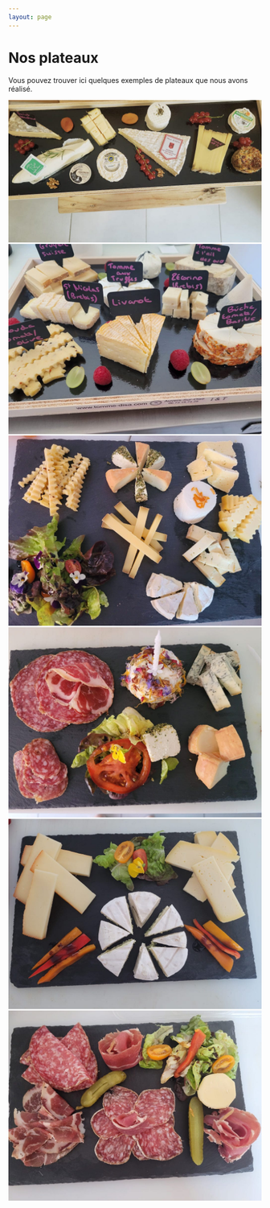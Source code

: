 ```yaml
---
layout: page
---
```


# Nos plateaux

Vous pouvez trouver ici quelques exemples de plateaux que nous avons réalisé.

<img src="/images/fulls/2022-06-28/1.jpeg" class="fit image"> 
<img src="/images/fulls/2022-06-28/3.jpeg" class="fit image"> 
<img src="/images/fulls/2022-06-28/7.jpeg" class="fit image"> 
<img src="/images/fulls/2022-06-28/8.jpeg" class="fit image"> 
<img src="/images/fulls/2022-06-28/9.jpeg" class="fit image"> 
<img src="/images/fulls/2022-06-28/10.jpeg" class="fit image"> 
